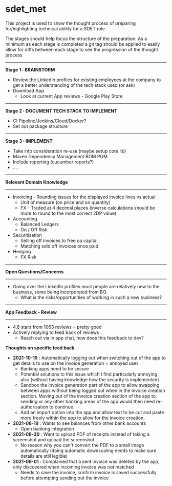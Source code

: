 # sdet_met
 
This project is used to show the thought process of preparing for/highlighting technical ability for a SDET role.

The stages should help focus the structure of the preparation.
As a minimum as each stage is completed a git tag should be applied to easily allow for diffs between each stage to see the progression of the thought process

<HR>
<B>Stage 1 : BRAINSTORM</B>

* Review the LinkedIn profiles for existing employees at the company to get a better understanding of the tech stack used (or ask)
* Download App
  * Look at current App reviews - Google Play Store


<HR>
<B>Stage 2 : DOCUMENT TECH STACK TO IMPLEMENT</B>

* CI Pipeline/Jenkins/Cloud/Docker?
* Set out package structure

<HR>
<B>Stage 3 : IMPLEMENT</B>

* Take into consideration re-use (maybe setup core lib)
* Maven Dependency Management BOM POM
* Include reporting (cucumber reports?)
* ....

<HR>
<B>Relevant Domain Knowledge</B>
<HR>

* Invoicing - Rounding issues for the displayed invoice lines vs actual
  * Unit of measure (on price and on quantity)
  * FX - Traded at 4 decimal places (inverse calculations should be more to round to the most correct 2DP value)
* Accounting
  * Balanced Ledgers
  * On / Off Risk
* Securitisation 
  * Selling off invoices to free up capital
  * Matching sold off invoices once paid
* Hedging
  * FX Risk


<HR>
<B>Open Questions/Concerns</B>
<HR>

* Going over the LinkedIn profiles most people are relatively new to the business, some being incorporated from BO.
  * What is the risks/opportunities of working in such a new business?

<HR>
<B>App Feedback - Review</B>
<HR>

* 4.8 stars from 1063 reviews = pretty good
* Actively replying to feed back of reviews
  * Reach out via in app chat, how does this feedback to dev?

**Thoughts on specific feed back**
* **2021-10-19** : Automatically logging out when switching out of the app to get details to use on the invoice generation = annoyed user
    * Banking apps need to be secure
    * Potential solutions to this issue which I find particularly annoying also (without having knowledge how the security is implemented)
    * Sandbox the invoice generation part of the app to allow swapping between apps without being logged out when in the invoice creation section.  Moving out of the invoice creation section of the app to, sending or any other banking areas of the app would then need re-authorisation to continue.
    * Add an import option into the app and allow text to be cut and paste more freely within the app to allow for the invoice creation.
* **2021-08-19** : Wants to see balances from other bank accounts
    * Open banking integration
*  **2021-08-30** : Want to upload PDF of receipts instead of taking a screenshot and upload the screenshot
    * No reason why you can't convert the PDF to a small image automatically (doing automatic downscaling needs to make sure details are still legible) 
*  **2021-09-01** : Complained that a sent invoice was deleted by the app, only discovered when incoming invoice was not matched
    * Needs to save the invoice, confirm invoice is saved successfully before attempting sending out the invoice